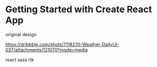 # Getting Started with Create React App

original design

https://dribbble.com/shots/7118235-Weather-DailyUI-037/attachments/121070?mode=media


react
sass
rtk